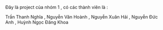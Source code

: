 Đây là project của nhóm 1 , có các thành viên là :

Trần Thanh Nghĩa , Nguyễn Văn Hoành , Nguyễn Xuân Hải , Nguyễn Đức Anh , Huỳnh Ngọc Đăng Khoa